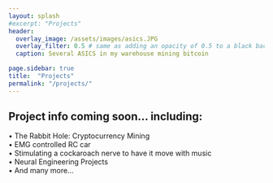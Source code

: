 ```yaml
---
layout: splash
#excerpt: "Projects"
header:
  overlay_image: /assets/images/asics.JPG
  overlay_filter: 0.5 # same as adding an opacity of 0.5 to a black background
  caption: Several ASICS in my warehouse mining bitcoin

page.sidebar: true
title:  "Projects"
permalink: "/projects/"
---
```


<h2> Project info coming soon... including: <br></h2>
  • The Rabbit Hole: Cryptocurrency Mining <br>
  • EMG controlled RC car <br>
  • Stimulating a cockaroach nerve to have it move with music <br>
  • Neural Engineering Projects <br>
  • And many more... <br>
